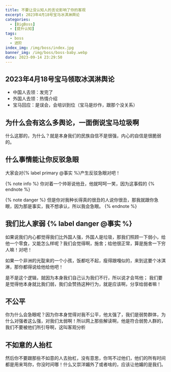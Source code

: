 ```yaml
---
title: 不要让没认知人的言论影响了你的客观
excerpt: 2023年4月18号宝马冰淇淋舆论
categories:
  - [BigBoss]
  - [提升认知]
tags:
  - boss
  - 进阶
index_img: /img/boss/index.jpg
banner_img: /img/boss/boss-baby.webp
date: 2023-09-14 23:29:50
---
```


## 2023年4月18号宝马领取冰淇淋舆论
- 中国人去领：发完了
- 外国人去领：热情介绍
- 宝马回应：是误会，会培训到位（宝马是炒作，跟那个没关系）

## 为什么会有这么多舆论，一面倒说宝马垃圾啊
什么这那的，为什么？就是本身我们的民族自信不是很强，内心的自信是很脆弱的。

## 什么事情能让你反驳急眼

大家会对{% label primary @事实 %}产生反驳急眼对吧！

{% note info %}
你对着一个帅哥说他丑，他就呵呵一笑，因为这事假的
{% endnote %}

{% note danger %}
但是你对我种长得真的很丑的人说你很丑，那我就跟你急眼，因为那是事实，我不想承认，所以我会急眼。
{% endnote %}

## 我们比人家弱 {% label danger @事实 %}

如果说我们内心都觉得我们比外国人强，外国人是垃圾，那我们照顾一下弱小，给他一个零食，又能怎么样呢？我们会觉得啊，施舍；给他很正常，算是施舍一下穷人嘛！对吧！

如果一个非洲的光腚来的一个小孩，饭都吃不起，瘦得跟嘎似的，来到这要个冰淇淋，那你都得说给他给他吧！

是不是这个逻辑，就因为本身我们自己认为我们不行，所以说才会骂他；
我们要是觉得他本身就比我们弱，我们会赞扬这种行为，就是应该啊，分享给弱者嘛！

## 不公平
你为什么会急眼呢？因为你本身觉得对我不公平，他太强了，我们是弱势群体，为什么对强者这么强，对我们太弱啊！所以网上那些解读啊，他是符合弱势人群的，我们不要被他们所引导啊，这叫客观分析

## 不如意的人抬杠
然后你不要跟那些不如意的人去抬杠，没有意思，你骂不过他们，他们的所有时间都是用来骂你，你没时间哪！什么又崇洋媚外了或者啥的，应该让他媚的是我们。